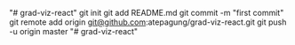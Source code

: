 "# grad-viz-react"  git init git add README.md git commit -m "first commit" git remote add origin git@github.com:atepagung/grad-viz-react.git git push -u origin master
"# grad-viz-react" 
